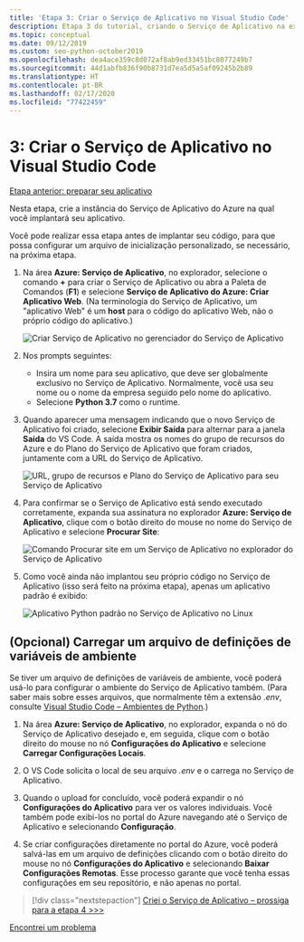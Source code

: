 ```yaml
---
title: 'Etapa 3: Criar o Serviço de Aplicativo no Visual Studio Code'
description: Etapa 3 do tutorial, criando o Serviço de Aplicativo na extensão do VS Code.
ms.topic: conceptual
ms.date: 09/12/2019
ms.custom: seo-python-october2019
ms.openlocfilehash: dea4ace359c8d072af8ab9ed33451bc8077249b7
ms.sourcegitcommit: 44d1abfb836f90b8731d7ea5d5a5af09245b2b89
ms.translationtype: HT
ms.contentlocale: pt-BR
ms.lasthandoff: 02/17/2020
ms.locfileid: "77422459"
---
```

# <a name="3-create-the-app-service-from-visual-studio-code"></a>3: Criar o Serviço de Aplicativo no Visual Studio Code

[Etapa anterior: preparar seu aplicativo](tutorial-deploy-app-service-on-linux-02.md)

Nesta etapa, crie a instância do Serviço de Aplicativo do Azure na qual você implantará seu aplicativo.

Você pode realizar essa etapa antes de implantar seu código, para que possa configurar um arquivo de inicialização personalizado, se necessário, na próxima etapa.

1. Na área **Azure: Serviço de Aplicativo**, no explorador, selecione o comando **+** para criar o Serviço de Aplicativo ou abra a Paleta de Comandos (**F1**) e selecione **Serviço de Aplicativo do Azure: Criar Aplicativo Web**. (Na terminologia do Serviço de Aplicativo, um "aplicativo Web" é um **host** para o código do aplicativo Web, não o próprio código do aplicativo.)

    ![Criar Serviço de Aplicativo no gerenciador do Serviço de Aplicativo](media/deploy-azure/create-new-app-service-in-app-service-explorer.png)

1. Nos prompts seguintes:

    - Insira um nome para seu aplicativo, que deve ser globalmente exclusivo no Serviço de Aplicativo. Normalmente, você usa seu nome ou o nome da empresa seguido pelo nome do aplicativo.
    - Selecione **Python 3.7** como o runtime.

1. Quando aparecer uma mensagem indicando que o novo Serviço de Aplicativo foi criado, selecione **Exibir Saída** para alternar para a janela **Saída** do VS Code. A saída mostra os nomes do grupo de recursos do Azure e do Plano do Serviço de Aplicativo que foram criados, juntamente com a URL do Serviço de Aplicativo.

    ![URL, grupo de recursos e Plano do Serviço de Aplicativo para seu Serviço de Aplicativo](media/deploy-azure/url-for-your-new-app-service-and-resource-group-and-plan.png)

1. Para confirmar se o Serviço de Aplicativo está sendo executado corretamente, expanda sua assinatura no explorador **Azure: Serviço de Aplicativo**, clique com o botão direito do mouse no nome do Serviço de Aplicativo e selecione **Procurar Site**:

    ![Comando Procurar site em um Serviço de Aplicativo no explorador do Serviço de Aplicativo](media/deploy-azure/select-command-to-browse-website-in-app-service.png)

1. Como você ainda não implantou seu próprio código no Serviço de Aplicativo (isso será feito na próxima etapa), apenas um aplicativo padrão é exibido:

    ![Aplicativo Python padrão no Serviço de Aplicativo no Linux](media/deploy-azure/default-python-app-on-app-service-on-linux.png)

## <a name="optional-upload-an-environment-variable-definitions-file"></a>(Opcional) Carregar um arquivo de definições de variáveis de ambiente

Se tiver um arquivo de definições de variáveis de ambiente, você poderá usá-lo para configurar o ambiente do Serviço de Aplicativo também. (Para saber mais sobre esses arquivos, que normalmente têm a extensão *.env*, consulte [Visual Studio Code – Ambientes de Python](https://code.visualstudio.com/docs/python/environments#environment-variable-definitions-file).)

1. Na área **Azure: Serviço de Aplicativo**, no explorador, expanda o nó do Serviço de Aplicativo desejado e, em seguida, clique com o botão direito do mouse no nó **Configurações do Aplicativo** e selecione **Carregar Configurações Locais**.

1. O VS Code solicita o local de seu arquivo *.env* e o carrega no Serviço de Aplicativo.

1. Quando o upload for concluído, você poderá expandir o nó **Configurações do Aplicativo** para ver os valores individuais. Você também pode exibi-los no portal do Azure navegando até o Serviço de Aplicativo e selecionando **Configuração**.

1. Se criar configurações diretamente no portal do Azure, você poderá salvá-las em um arquivo de definições clicando com o botão direito do mouse no nó **Configurações do Aplicativo** e selecionando **Baixar Configurações Remotas**. Esse processo garante que você tenha essas configurações em seu repositório, e não apenas no portal.

> [!div class="nextstepaction"]
> [Criei o Serviço de Aplicativo – prossiga para a etapa 4 >>>](tutorial-deploy-app-service-on-linux-04.md)

[Encontrei um problema](https://www.research.net/r/PWZWZ52?tutorial=vscode-appservice-python&step=03-create-app-service)
